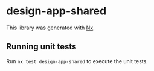# design-app-shared

This library was generated with [Nx](https://nx.dev).

## Running unit tests

Run `nx test design-app-shared` to execute the unit tests.
